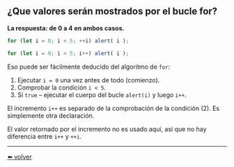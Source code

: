 ## ¿Que valores serán mostrados por el bucle for?

**La respuesta: de 0 a 4 en ambos casos.**

````js
for (let i = 0; i < 5; ++i) alert( i );

for (let i = 0; i < 5; i++) alert( i );
````

Eso puede ser fácilmente deducido del algoritmo de `for`:

1. Ejecutar `i = 0` una vez antes de todo (comienzo).
2. Comprobar la condición `i < 5`.
3. Si `true` – ejecutar el cuerpo del bucle `alert(i)` y luego `i++`.

El incremento `i++` es separado de la comprobación de la condición (2). Es simplemente otra declaración.

El valor retornado por el incremento no es usado aquí, así que no hay diferencia entre `i++` y `++i`.

---
[⬅️ volver](https://github.com/VictorHugoAguilar/javascript-interview-questions-explained/blob/main/theory/first-steps/13_while-for/readme.md#que-valores-seran-mostrados-por-el-bucle-for)

